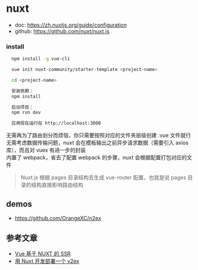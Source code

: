 # nuxt

* doc: https://zh.nuxtjs.org/guide/configuration
* github: https://github.com/nuxt/nuxt.js

### install
```sh
  npm install -g vue-cli

  vue init nuxt-community/starter-template <project-name>

  cd <project-name>

  安装依赖：
  npm install

  启动项目：
  npm run dev

  应用现在运行在 http://localhost:3000
```

无需再为了路由划分而烦恼，你只需要按照对应的文件夹层级创建 .vue 文件就行  
无需考虑数据传输问题，nuxt 会在模板输出之前异步请求数据（需要引入 axios 库），而且对 vuex 有进一步的封装  
内置了 webpack，省去了配置 webpack 的步骤，nuxt 会根据配置打包对应的文件  


> Nuxt.js 根据 pages 目录结构去生成 vue-router 配置，也就是说 pages 目录的结构直接影响路由结构

## demos
  - https://github.com/OrangeXC/n2ex

## 参考文章
  - [Vue 基于 NUXT 的 SSR](https://orangexc.xyz/2016/12/27/Vue-nuxt-based-ssr/)
  - [用 Nuxt 开发部署一个 v2ex](http://orangexc.xyz/2017/06/19/N2ex)

